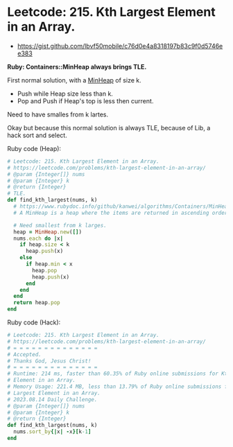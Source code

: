 # Leetcode: 215. Kth Largest Element in an Array.

- https://gist.github.com/lbvf50mobile/c76d0e4a8318197b83c9f0d5746ee383

**Ruby: Containers::MinHeap always brings TLE.**

First normal solution, with a [MinHeap](https://www.rubydoc.info/github/kanwei/algorithms/Containers/MinHeap) of size k.

- Push while Heap size less than k.
- Pop and Push if Heap's top is less then current.

Need to have smalles from k lartes.

Okay but because this normal solution is always TLE, because of Lib, a hack sort
and select.


Ruby code (Heap):
```Ruby
# Leetcode: 215. Kth Largest Element in an Array.
# https://leetcode.com/problems/kth-largest-element-in-an-array/
# @param {Integer[]} nums
# @param {Integer} k
# @return {Integer}
# TLE.
def find_kth_largest(nums, k)
  # https://www.rubydoc.info/github/kanwei/algorithms/Containers/MinHeap
  # A MinHeap is a heap where the items are returned in ascending order of key value.

  # Need smallest from k larges.
  heap = MinHeap.new([])
  nums.each do |x|
    if heap.size < k
      heap.push(x)
    else
      if heap.min < x
        heap.pop
        heap.push(x)
      end
    end
  end
  return heap.pop
end
```
Ruby code (Hack):
```Ruby
# Leetcode: 215. Kth Largest Element in an Array.
# https://leetcode.com/problems/kth-largest-element-in-an-array/
# = = = = = = = = = = = = = =
# Accepted.
# Thanks God, Jesus Christ!
# = = = = = = = = = = = = = =
# Runtime: 214 ms, faster than 60.35% of Ruby online submissions for Kth Largest
# Element in an Array.
# Memory Usage: 221.4 MB, less than 13.79% of Ruby online submissions for Kth
# Largest Element in an Array.
# 2023.08.14 Daily Challenge.
# @param {Integer[]} nums
# @param {Integer} k
# @return {Integer}
def find_kth_largest(nums, k)
  nums.sort_by{|x| -x}[k-1]
end
```
